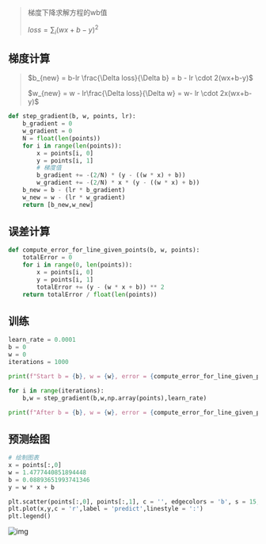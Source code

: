 <!-- 
title: 07-梯度下降
sort: 
--> 

> 梯度下降求解方程的wb值
>
> $loss = \sum_{i}(wx + b - y)^2$

## 梯度计算

> $b_{new} = b-lr \frac{\Delta loss}{\Delta b} = b - lr \cdot 2(wx+b-y)$
>
> $w_{new} = w - lr\frac{\Delta loss}{\Delta w} = w- lr \cdot 2x(wx+b-y)$

```python
def step_gradient(b, w, points, lr):
    b_gradient = 0
    w_gradient = 0
    N = float(len(points))
    for i in range(len(points)):
        x = points[i, 0]
        y = points[i, 1]
        # 梯度值
        b_gradient += -(2/N) * (y - ((w * x) + b))
        w_gradient += -(2/N) * x * (y - ((w * x) + b))
    b_new = b - (lr * b_gradient)
    w_new = w - (lr * w_gradient)
    return [b_new,w_new]
```

## 误差计算

```python
def compute_error_for_line_given_points(b, w, points):
    totalError = 0
    for i in range(0, len(points)):
        x = points[i, 0]
        y = points[i, 1]
        totalError += (y - (w * x + b)) ** 2
    return totalError / float(len(points))
```

## 训练

```python
learn_rate = 0.0001
b = 0
w = 0
iterations = 1000

print(f"Start b = {b}, w = {w}, error = {compute_error_for_line_given_points(b,w,points)}")

for i in range(iterations):
    b,w = step_gradient(b,w,np.array(points),learn_rate)

print(f"After b = {b}, w = {w}, error = {compute_error_for_line_given_points(b,w,points)}")
```

## 预测绘图

```python
# 绘制图表
x = points[:,0]
w = 1.4777440851894448
b = 0.08893651993741346
y = w * x + b

plt.scatter(points[:,0], points[:,1], c = '', edgecolors = 'b', s = 15, label = 'orginal')
plt.plot(x,y,c = 'r',label = 'predict',linestyle = ':')
plt.legend()
```

![img](https://gitee.com/nmdfzf404/Image-hosting/raw/master/2021/download.png)